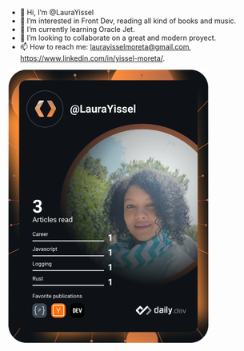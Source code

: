 - 👋 Hi, I’m @LauraYissel
- 👀 I’m interested in Front Dev, reading all kind of books and music.
- 🌱 I’m currently learning Oracle Jet.
- 💞️ I’m looking to collaborate on a great and modern proyect.
- 📫 How to reach me: laurayisselmoreta@gmail.com, https://www.linkedin.com/in/yissel-moreta/.

<a href="https://app.daily.dev/LauraYissel"><img src="https://github.com/LauraYissel/LauraYissel/blob/main/devcard.svg" width="400" alt="Laura Yissel Moreta Moreta's Dev Card"/></a>
<!---
LauraYissel/LauraYissel is a ✨ special ✨ repository because its `README.md` (this file) appears on your GitHub profile.
You can click the Preview link to take a look at your changes.
--->
